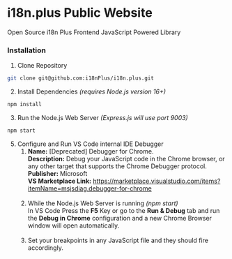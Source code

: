 # i18n.plus Public Website
Open Source i18n Plus Frontend JavaScript Powered Library
### Installation
1. Clone Repository
```bash
git clone git@github.com:i18nPlus/i18n.plus.git
```
2. Install Dependencies *(requires Node.js version 16+)*
```bash
npm install
```
3. Run the Node.js Web Server *(Express.js will use port 9003)*
```bash
npm start
```
5. Configure and Run VS Code internal IDE Debugger
      1. **Name:** [Deprecated] Debugger for Chrome.<br>
        **Description:** Debug your JavaScript code in the Chrome browser, or any other target that supports the Chrome Debugger protocol.<br>
        **Publisher:** Microsoft<br>
        **VS Marketplace Link:** https://marketplace.visualstudio.com/items?itemName=msjsdiag.debugger-for-chrome<br><br>
      2. While the Node.js Web Server is running *(npm start)*<br>
    In VS Code Press the **F5** Key or go to the **Run & Debug** tab and run the **Debug in Chrome** configuration and a new Chrome Browser window will open automatically.<br><br>
    3. Set your breakpoints in any JavaScript file and they should fire accordingly.
